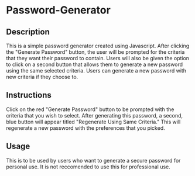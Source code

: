 # Password-Generator

## Description

This is a simple password generator created using Javascript. After clicking the "Generate Password" button, the user will be prompted for the criteria that they want their password to contain. Users will also be given the option to click on a second button that allows them to generate a new password using the same selected criteria. Users can generate a new password with new criteria if they choose to.

## Instructions

Click on the red "Generate Password" button to be prompted with the criteria that you wish to select. After generating this password, a second, blue button will appear titled "Regenerate Using Same Criteria." This will regenerate a new password with the preferences that you picked.

## Usage

This is to be used by users who want to generate a secure password for personal use. It is not reccomended to use this for professional use.

